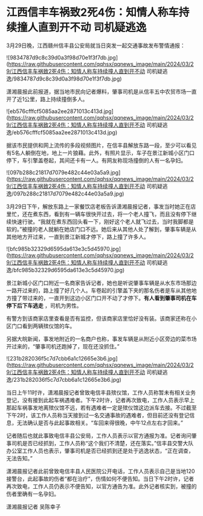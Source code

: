 # 江西信丰车祸致2死4伤：知情人称车持续撞人直到开不动 司机疑逃逸

3月29日晚，江西赣州信丰县公安局就当日突发一起交通事故发布警情通报：

![9834787d9c8c39d0a3f98d70e1f3f7db.jpg](https://raw.githubusercontent.com/qqhsx/qqnews_image/main/2024/03/29/江西信丰车祸致2死4伤：知情人称车持续撞人直到开不动 司机疑逃逸/9834787d9c8c39d0a3f98d70e1f3f7db.jpg)

潇湘晨报此前报道，据当地市民向记者爆料，肇事司机是从信丰五中农贸市场一直开了近1公里，路上持续撞倒多人。

![eb576cfffcf5085aa2ee2871013c413d.jpg](https://raw.githubusercontent.com/qqhsx/qqnews_image/main/2024/03/29/江西信丰车祸致2死4伤：知情人称车持续撞人直到开不动 司机疑逃逸/eb576cfffcf5085aa2ee2871013c413d.jpg)

据该市民提供和网上流传的多段视频图片，在信丰县解放东路一段，至少可以看见有5名人躺倒在地，地上一片狼藉。此外，有照片显示，车子在景江新城小区门口停下，车引擎盖卷起，其间还卡有一人。有网友称现场撞倒的人有一名孕妇。

![097b288c21817d7079e482c44e03a5a9.jpg](https://raw.githubusercontent.com/qqhsx/qqnews_image/main/2024/03/29/江西信丰车祸致2死4伤：知情人称车持续撞人直到开不动 司机疑逃逸/097b288c21817d7079e482c44e03a5a9.jpg)

3月29日下午，解放东路上一家餐饮店老板告诉潇湘晨报记者，事发当时她正在店里忙，还在煮东西，看到有一辆车很快开过去，将一个老人撞飞，而且没有停下继续快速行驶。“我就在煮东西回头看一下，刚好这个老人就飞过去，当时我脚都是软的。”被撞的老人就躺在她店门口不远。她后来从其他人处了解到，肇事车辆是从其他地方开过来，一直到景江新城才停下，路上撞了许多人。

![bfc985b32329d6595da613e3c5d45970.jpg](https://raw.githubusercontent.com/qqhsx/qqnews_image/main/2024/03/29/江西信丰车祸致2死4伤：知情人称车持续撞人直到开不动 司机疑逃逸/bfc985b32329d6595da613e3c5d45970.jpg)

景江新城小区门口附近一名商家告诉记者，她也是听说肇事车辆是从水东市场那边一路开过来的，路上撞了好几个人。车卷起的引擎盖下夹的那名伤者是车从其他地方撞了带过来的，一直开到这边小区门口开不动了才停下。**有人看到肇事司机在车停下后下车逃走**
，司机为男性。

有警方到该商家店里查看是否有监控，但该商家店里恰好没有装。该商家还称在小区门口看到两辆殡仪馆的车。

另据大皖新闻，事发地附近的一名商户也称，事发车辆是从附近小区旁边的菜市场开过来的，“肇事司机还跑掉了，现在还没抓住。”

![231b282036f5c7d7cbb6a1c12665e3b6.jpg](https://raw.githubusercontent.com/qqhsx/qqnews_image/main/2024/03/29/江西信丰车祸致2死4伤：知情人称车持续撞人直到开不动 司机疑逃逸/231b282036f5c7d7cbb6a1c12665e3b6.jpg)

当日上午11时许，潇湘晨报记者曾致电信丰县殡仪馆，工作人员称暂未有相关业务登记，没有接到此起车祸遇难者。下午2时许，记者再次致电，工作人员表示早上那起车祸事发地离殡仪馆不远，若有遇难者一定是殡仪馆这边派车去接。不过截至下午2时，该工作人员称当天接到过一名交通事故的遇难者，但目前还没有登记信息，无法确认是否与此起事故相关。“车回来得很晚，中午12点左右才回来。”

记者随后也就此事致电信丰县公安局，工作人员表示以官方通报为准。记者询问肇事司机是否已经抓到，工作人员称“这个我们不清楚，还在落实。”信丰县交警大队办公室工作人员也表示，肇事司机是否已经抓到还是处于逃逸状态，“正在调查，无法告知。”

潇湘晨报记者此前曾致电信丰县人民医院公开电话，工作人员表示自己是当地120接警台，此起事故的伤者“都在治疗”，伤情如何不便告知。当日下午2时许，记者再次致电，工作人员仍表示不便告知，以官方通告为准。此外记者核实到，被撞的伤者里确有一名孕妇。

潇湘晨报记者 吴陈幸子

